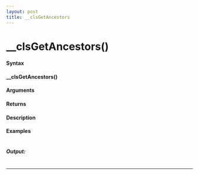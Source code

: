 ```yaml
---
layout: post
title: __clsGetAncestors
---
```


# __clsGetAncestors()


#### Syntax

#### __clsGetAncestors()

#### Arguments

#### Returns

#### Description

#### Examples

```

```

##### Output:

```

```

---